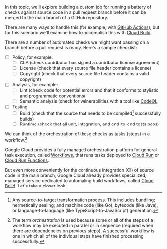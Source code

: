 In this topic, we'll explore building a custom job for running a battery of checks against source code in a pull request branch before it can be merged to the main branch of a GitHub repository.

There are many ways to handle this (for example, with [GitHub Actions](https://github.com/features/actions)), but for this scenario we'll examine how to accomplish this with [Cloud Build](https://cloud.google.com/build).

There are a number of automated checks we might want passing on a branch before a pull request is ready. Here's a sample checklist:

- [ ] Policy, for example:
	- [ ] CLA (check contributor has signed a contributor license agreement)
	- [ ] License (check that every source file header contains a license)
	- [ ] Copyright (check that every source file header contains a valid copyright)
- [ ] Analysis, for example:
	- [ ] Lint (check code for potential errors and that it conforms to stylistic and programmatic conventions)
	- [ ] Semantic analysis (check for vulnerabilities with a tool like [CodeQL](https://codeql.github.com/)
- [ ] Testing
	- [ ] Build (check that the source that needs to be compiled[^1] successfully builds)
	- [ ] Runtime (check that all unit, integration, and end-to-end tests pass)

We can think of the orchestration of these checks as tasks (steps) in a workflow.[^2]

Google Cloud provides a fully managed orchestration platform for general task execution, called [Workflows](https://cloud.google.com/workflows), that runs tasks deployed to [Cloud Run](https://cloud.google.com/run) or [Cloud Run Functions](https://cloud.google.com/functions).

But even more conveniently for the continuous integration (CI) of source code in the main branch, Google Cloud already provides specialized, managed service dedicated to automating build workflows, called [Cloud Build](https://cloud.google.com/build).  Let's take a closer look.


[^1]: Any source-to-target transformation process. This includes bundling; hermetically sealing; and machine code (like Go), bytecode (like Java), or language-to-language (like TypeScript-to-JavaScript) generation.
[^2]: The term *orchestration* is used because some or all of the steps of a workflow may be executed in parallel or in sequence (required when there are dependencies on previous steps). A successful workflow is one in which all of the individual steps have finished processing successfully.